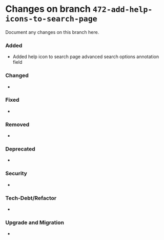 # Changes on branch `472-add-help-icons-to-search-page`
Document any changes on this branch here.
### Added
- Added help icon to search page advanced search options annotation field 

### Changed
- 

### Fixed
- 

### Removed
- 

### Deprecated
- 

### Security
- 

### Tech-Debt/Refactor
- 

### Upgrade and Migration
- 
